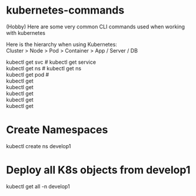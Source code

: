 # kubernetes-commands
(Hobby) Here are some very common CLI commands used when working with kubernetes 

Here is the hierarchy when using Kubernetes:  
Cluster > Node > Pod > Container > App / Server / DB  

kubectl get svc  # kubectl get service  
kubectl get ns  # kubectl get ns  
kubectl get pod  #  
kubectl get  
kubectl get  
kubectl get  
kubectl get  
kubectl get  

# Create Namespaces  
kubectl create ns develop1  

# Deploy all K8s objects from develop1  
kubectl get all -n develop1
